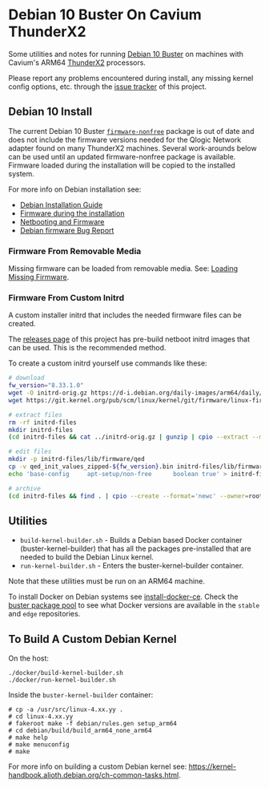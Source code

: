 # Debian 10 Buster On Cavium ThunderX2

Some utilities and notes for running [Debian 10 Buster](https://wiki.debian.org/DebianBuster) on machines with Cavium's ARM64 [ThunderX2](https://www.cavium.com/product-thunderx2-arm-processors.html) processors.

Please report any problems encountered during install, any missing kernel config options, etc. through the [issue tracker](../../issues) of this project.

## Debian 10 Install

The current Debian 10 Buster [`firmware-nonfree`](https://packages.debian.org/buster/firmware-qlogic) package is out of date and does not include the firmware versions needed for the Qlogic Network adapter found on many ThunderX2 machines.  Several work-arounds below can be used until an updated firmware-nonfree package is available.  Firmware loaded during the installation will be copied to the installed system.

For more info on Debian installation see:

* [Debian Installation Guide](https://d-i.debian.org/manual/en.arm64/)
* [Firmware during the installation](https://wiki.debian.org/Firmware#Firmware_during_the_installation)
* [Netbooting and Firmware](https://wiki.debian.org/DebianInstaller/NetbootFirmware)
* [Debian firmware Bug Report](https://bugs.debian.org/cgi-bin/bugreport.cgi?bug=900036)

### Firmware From Removable Media

Missing firmware can be loaded from removable media.  See: [Loading Missing Firmware](https://d-i.debian.org/manual/en.arm64/ch06s04.html).

### Firmware From Custom Initrd

A custom installer initrd that includes the needed firmware files can be created.

The [releases page](../../releases) of this project has pre-build netboot initrd images that can be used.  This is the recommended method.

To create a custom initrd yourself use commands like these:

```sh
# download
fw_version="8.33.1.0"
wget -O initrd-orig.gz https://d-i.debian.org/daily-images/arm64/daily/netboot/debian-installer/arm64/initrd.gz
wget https://git.kernel.org/pub/scm/linux/kernel/git/firmware/linux-firmware.git/tree/qed/qed_init_values_zipped-${fw_version}.bin

# extract files
rm -rf initrd-files
mkdir initrd-files
(cd initrd-files && cat ../initrd-orig.gz | gunzip | cpio --extract --make-directories --preserve-modification-time --verbose)

# edit files
mkdir -p initrd-files/lib/firmware/qed
cp -v qed_init_values_zipped-${fw_version}.bin initrd-files/lib/firmware/qed/
echo 'base-config     apt-setup/non-free      boolean true' > initrd-files/preseed.cfg

# archive
(cd initrd-files && find . | cpio --create --format='newc' --owner=root:root | gzip > ../initrd-qed-${fw_version}.gz)
```

## Utilities

* `build-kernel-builder.sh` - Builds a Debian based Docker container (buster-kernel-builder) that has all the packages pre-installed that are needed to build the Debian Linux kernel.
* `run-kernel-builder.sh` - Enters the buster-kernel-builder container.

Note that these utilities must be run on an ARM64 machine.

To install Docker on Debian systems see [install-docker-ce](https://docs.docker.com/install/linux/docker-ce/debian/#install-docker-ce).  Check the [buster package pool](https://download.docker.com/linux/debian/dists/buster/pool) to see what Docker versions are available in the `stable` and `edge` repositories.

## To Build A Custom Debian Kernel

On the host:

    ./docker/build-kernel-builder.sh
    ./docker/run-kernel-builder.sh

Inside the `buster-kernel-builder` container:

    # cp -a /usr/src/linux-4.xx.yy .
    # cd linux-4.xx.yy
    # fakeroot make -f debian/rules.gen setup_arm64
    # cd debian/build/build_arm64_none_arm64
    # make help
    # make menuconfig
    # make

For more info on building a custom Debian kernel see: https://kernel-handbook.alioth.debian.org/ch-common-tasks.html.
